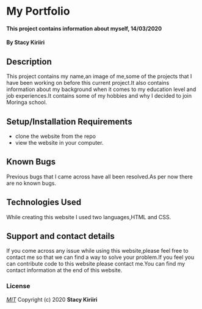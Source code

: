 # My Portfolio
#### This project contains information about myself, 14/03/2020
#### By **Stacy Kiriiri**
## Description
This project contains my name,an image of me,some of the projects that I have been working on before this current project.It also contains 
information about my background when it comes to my education level and job experiences.It contains some of my hobbies and why I decided to
join Moringa school.
## Setup/Installation Requirements
* clone the website from the repo
* view the website in your computer.
## Known Bugs
Previous bugs that I came across have all been resolved.As per now there are no known bugs.
## Technologies Used
While creating this website I used two languages,HTML and CSS.
## Support and contact details
If you come across any issue while using this website,please feel free to contact me so that we can find a way to solve your problem.If you feel you can contribute code to this website please contact me.You can find my contact information at the end of this website.
### License
*[MIT](LICENSE)*
Copyright (c) 2020 **Stacy Kiriiri**
